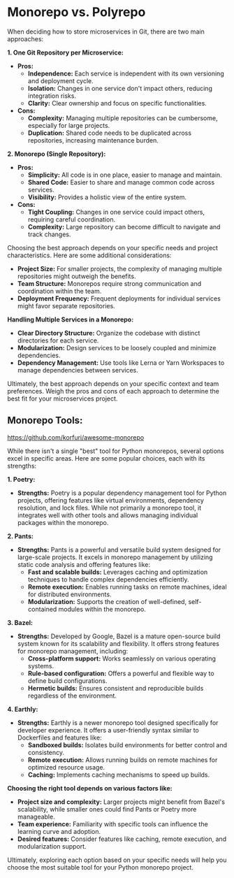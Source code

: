 # Monorepo vs. Polyrepo

When deciding how to store microservices in Git, there are two main approaches:

**1. One Git Repository per Microservice:**

* **Pros:**
    * **Independence:** Each service is independent with its own versioning and deployment cycle.
    * **Isolation:** Changes in one service don't impact others, reducing integration risks.
    * **Clarity:** Clear ownership and focus on specific functionalities.
* **Cons:**
    * **Complexity:** Managing multiple repositories can be cumbersome, especially for large projects.
    * **Duplication:** Shared code needs to be duplicated across repositories, increasing maintenance burden.

**2. Monorepo (Single Repository):**

* **Pros:**
    * **Simplicity:** All code is in one place, easier to manage and maintain.
    * **Shared Code:** Easier to share and manage common code across services.
    * **Visibility:** Provides a holistic view of the entire system.
* **Cons:**
    * **Tight Coupling:** Changes in one service could impact others, requiring careful coordination.
    * **Complexity:** Large repository can become difficult to navigate and track changes.

Choosing the best approach depends on your specific needs and project characteristics. Here are some additional considerations:

* **Project Size:** For smaller projects, the complexity of managing multiple repositories might outweigh the benefits.
* **Team Structure:** Monorepos require strong communication and coordination within the team.
* **Deployment Frequency:** Frequent deployments for individual services might favor separate repositories.

**Handling Multiple Services in a Monorepo:**

* **Clear Directory Structure:** Organize the codebase with distinct directories for each service.
* **Modularization:** Design services to be loosely coupled and minimize dependencies.
* **Dependency Management:** Use tools like Lerna or Yarn Workspaces to manage dependencies between services.

Ultimately, the best approach depends on your specific context and team preferences. Weigh the pros and cons of each approach to determine the best fit for your microservices project.

## Monorepo Tools:

https://github.com/korfuri/awesome-monorepo

While there isn't a single "best" tool for Python monorepos, several options excel in specific areas. Here are some popular choices, each with its strengths:

**1. Poetry:**

* **Strengths:** Poetry is a popular dependency management tool for Python projects, offering features like virtual environments, dependency resolution, and lock files. While not primarily a monorepo tool, it integrates well with other tools and allows managing individual packages within the monorepo.

**2. Pants:**

* **Strengths:** Pants is a powerful and versatile build system designed for large-scale projects. It excels in monorepo management by utilizing static code analysis and offering features like:
    * **Fast and scalable builds:** Leverages caching and optimization techniques to handle complex dependencies efficiently.
    * **Remote execution:** Enables running tasks on remote machines, ideal for distributed environments.
    * **Modularization:** Supports the creation of well-defined, self-contained modules within the monorepo.

**3. Bazel:**

* **Strengths:** Developed by Google, Bazel is a mature open-source build system known for its scalability and flexibility. It offers strong features for monorepo management, including:
    * **Cross-platform support:** Works seamlessly on various operating systems.
    * **Rule-based configuration:** Offers a powerful and flexible way to define build configurations.
    * **Hermetic builds:** Ensures consistent and reproducible builds regardless of the environment.

**4. Earthly:**

* **Strengths:** Earthly is a newer monorepo tool designed specifically for developer experience. It offers a user-friendly syntax similar to Dockerfiles and features like:
    * **Sandboxed builds:** Isolates build environments for better control and consistency.
    * **Remote execution:** Allows running builds on remote machines for optimized resource usage.
    * **Caching:** Implements caching mechanisms to speed up builds.

**Choosing the right tool depends on various factors like:**

* **Project size and complexity:** Larger projects might benefit from Bazel's scalability, while smaller ones could find Pants or Poetry more manageable.
* **Team experience:** Familiarity with specific tools can influence the learning curve and adoption.
* **Desired features:** Consider features like caching, remote execution, and modularization support.

Ultimately, exploring each option based on your specific needs will help you choose the most suitable tool for your Python monorepo project.

